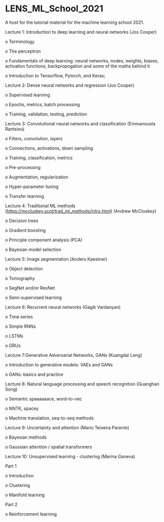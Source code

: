 # LENS_ML_School_2021
A host for the tutorial material for the machine learning school 2021.



Lecture 1: Introduction to deep learning and neural networks (Jos Cooper)

o    Terminology

o    The perceptron

o    Fundamentals of deep learning: neural networks, nodes, weights, biases, activation functions,  backpropogation and some of the maths behind it

o    Introduction to Tensorflow, Pytorch, and Keras;




Lecture 2: Dense neural networks and regression (Jos Cooper) 

o    Supervised learning

o    Epochs, metrics, batch processing

o    Training, validation, testing, prediction




Lecture 3: Convolutional neural networks and classification (Emmanouela Rantsiou)

o    Filters, convolution, layers

o    Connections, activations, down sampling

o    Training, classification, metrics

o    Pre-processing

o    Augmentation, regularization

o    Hyper-parameter tuning

o    Transfer learning





Lecture 4: Traditional ML methods (https://mccluskey.scot/trad_ml_methods/intro.html) (Andrew McCluskey)

o    Decision trees

o    Gradient boosting

o    Principle component analysis (PCA)

o    Bayesian model selection




Lecture 5: Image segmentation (Anders Kaestner)

o    Object detection

o    Tomography

o    SegNet and/or ResNet

o    Semi-supervised learning




Lecture 6: Recurrent neural networks (Gagik Vardanyan)

o    Time series

o    Simple RNNs

o    LSTMs

o    GRUs




Lecture 7:Generative Adversarial Networks, GANs (Kuangdai Leng)

o    Introduction to generative models: VAEs and GANs

o    GANs: basics and practice




Lecture 8: Natural language processing and speech recognition  (Guanghan Song)

o    Semantic spaaaaaace, word-to-vec

o    NNTK, spacey

o    Machine translation, seq-to-seq methods





Lecture 9: Uncertainty and attention (Mario Teixeira Parente)

o    Bayesian methods 

o    Gaussian attention / spatial transformers




Lecture 10: Unsupervised learning - clustering (Marina Ganeva)

Part 1

o   Introduction

o    Clustering

o    Manifold learning

Part 2

o    Reinforcement learning

